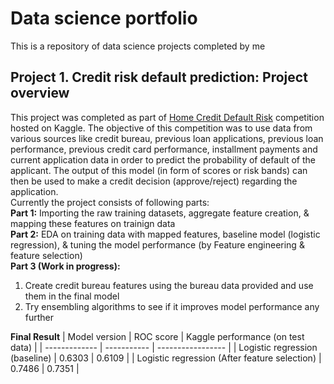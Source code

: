 # Data science portfolio
This is a repository of data science projects completed by me

## Project 1. Credit risk default prediction: Project overview
This project was completed as part of [Home Credit Default Risk](https://www.kaggle.com/c/home-credit-default-risk) competition hosted on Kaggle. The objective of this competition was to use data from various sources like credit bureau, previous loan applications, previous loan performance, previous credit card performance, installment payments and current application data in order to predict the probability of default of the applicant. The output of this model (in form of scores or risk bands) can then be used to make a credit decision (approve/reject) regarding the application. <br />
Currently the project consists of following parts: <br />
**Part 1:** Importing the raw training datasets, aggregate feature creation, & mapping these features on trainign data <br />
**Part 2:** EDA on training data with mapped features, baseline model (logistic regression), & tuning the model performance (by Feature engineering & feature selection)<br />
**Part 3 (Work in progress):** <br />
  1. Create credit bureau features using the bureau data provided and use them in the final model
  2. Try ensembling algorithms to see if it improves model performance any further

**Final Result**
| Model version | ROC score | Kaggle performance (on test data) |
| ------------- | ----------- | ----------------- |
| Logistic regression (baseline) | 0.6303 | 0.6109 |
| Logistic regression (After feature selection) | 0.7486 | 0.7351 | 
